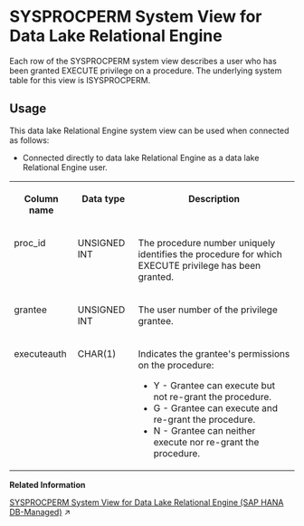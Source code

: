 <!-- loio3be994196c5f1014a71dae23a2f5831c -->

# SYSPROCPERM System View for Data Lake Relational Engine

Each row of the SYSPROCPERM system view describes a user who has been granted EXECUTE privilege on a procedure. The underlying system table for this view is ISYSPROCPERM.



<a name="loio3be994196c5f1014a71dae23a2f5831c__section_vwg_vhq_b4b"/>

## Usage

This data lake Relational Engine system view can be used when connected as follows:

-   Connected directly to data lake Relational Engine as a data lake Relational Engine user.




<table>
<tr>
<th valign="top">

Column name

</th>
<th valign="top">

Data type

</th>
<th valign="top">

Description

</th>
</tr>
<tr>
<td valign="top">

proc\_id

</td>
<td valign="top">

UNSIGNED INT

</td>
<td valign="top">

The procedure number uniquely identifies the procedure for which EXECUTE privilege has been granted.

</td>
</tr>
<tr>
<td valign="top">

grantee

</td>
<td valign="top">

UNSIGNED INT

</td>
<td valign="top">

The user number of the privilege grantee.

</td>
</tr>
<tr>
<td valign="top">

executeauth

</td>
<td valign="top">

CHAR\(1\)

</td>
<td valign="top">

Indicates the grantee's permissions on the procedure:

-   Y - Grantee can execute but not re-grant the procedure.
-   G - Grantee can execute and re-grant the procedure.
-   N - Grantee can neither execute nor re-grant the procedure.



</td>
</tr>
</table>

**Related Information**  


[SYSPROCPERM System View for Data Lake Relational Engine (SAP HANA DB-Managed)](https://help.sap.com/viewer/a898e08b84f21015969fa437e89860c8/2024_3_QRC/en-US/69c44e964a2b4f0aa2bcf89a5d1b359a.html "Each row of the SYSPROCPERM system view describes a user who has been granted EXECUTE privilege on a procedure. The underlying system table for this view is ISYSPROCPERM.") :arrow_upper_right:

